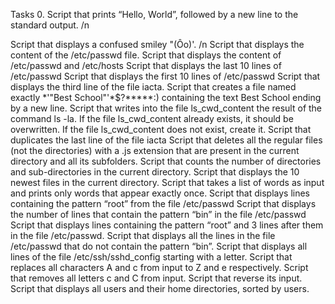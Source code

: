 Tasks 0. Script that prints “Hello, World”, followed by a new line to the standard output. /n

Script that displays a confused smiley "(Ôo)'. /n
Script that displays the content of the /etc/passwd file.
Script that displays the content of /etc/passwd and /etc/hosts
Script that displays the last 10 lines of /etc/passwd
Script that displays the first 10 lines of /etc/passwd
Script that displays the third line of the file iacta.
Script that creates a file named exactly *\'"Best School"'\*$?*****:) containing the text Best School ending by a new line.
Script that writes into the file ls_cwd_content the result of the command ls -la. If the file ls_cwd_content already exists, it should be overwritten. If the file ls_cwd_content does not exist, create it.
Script that duplicates the last line of the file iacta
Script that deletes all the regular files (not the directories) with a .js extension that are present in the current directory and all its subfolders.
Script that counts the number of directories and sub-directories in the current directory.
Script that displays the 10 newest files in the current directory.
Script that takes a list of words as input and prints only words that appear exactly once.
Script that displays lines containing the pattern “root” from the file /etc/passwd
Script that displays the number of lines that contain the pattern “bin” in the file /etc/passwd
Script that displays lines containing the pattern “root” and 3 lines after them in the file /etc/passwd.
Script that displays all the lines in the file /etc/passwd that do not contain the pattern “bin”.
Script that displays all lines of the file /etc/ssh/sshd_config starting with a letter.
Script that replaces all characters A and c from input to Z and e respectively.
Script that removes all letters c and C from input.
Script that reverse its input.
Script that displays all users and their home directories, sorted by users.
